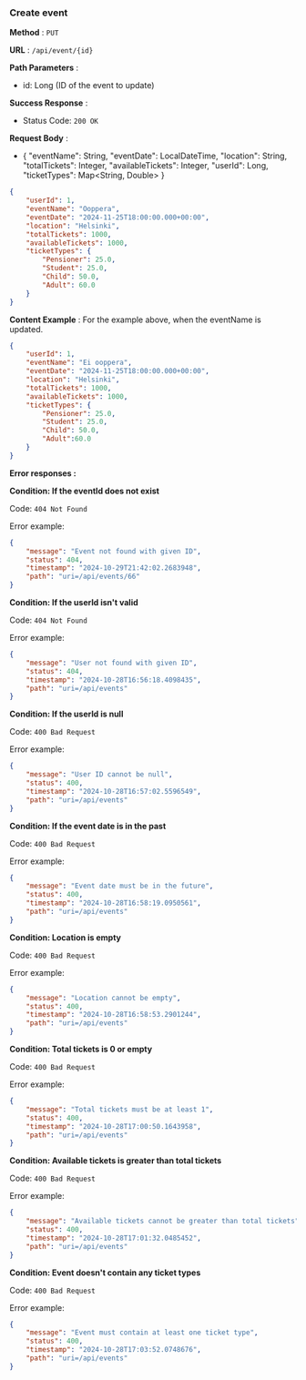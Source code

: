 ### Create event
**Method** : `PUT`

**URL** : `/api/event/{id}`

**Path Parameters** :

- id: Long (ID of the event to update)

**Success Response** :

- Status Code: `200 OK`

**Request Body** : 

- {
  "eventName": String,
  "eventDate": LocalDateTime,
  "location": String,
  "totalTickets": Integer,
  "availableTickets": Integer,
  "userId": Long,
  "ticketTypes": Map<String, Double>
}

```json
{
    "userId": 1,
    "eventName": "Ooppera",
    "eventDate": "2024-11-25T18:00:00.000+00:00",
    "location": "Helsinki",
    "totalTickets": 1000,
    "availableTickets": 1000,
    "ticketTypes": {
        "Pensioner": 25.0,
        "Student": 25.0,
        "Child": 50.0,
        "Adult": 60.0
    }
}
```

**Content Example** : For the example above, when the eventName is updated.

```json
{
    "userId": 1,
    "eventName": "Ei ooppera",
    "eventDate": "2024-11-25T18:00:00.000+00:00",
    "location": "Helsinki",
    "totalTickets": 1000,
    "availableTickets": 1000,
    "ticketTypes": {
        "Pensioner": 25.0,
        "Student": 25.0,
        "Child": 50.0,
        "Adult":60.0
    }
}
```

**Error responses :**

**Condition: If the eventId does not exist**

Code: ```404 Not Found``` 

Error example:

```json
{
    "message": "Event not found with given ID",
    "status": 404,
    "timestamp": "2024-10-29T21:42:02.2683948",
    "path": "uri=/api/events/66"
}
```

**Condition: If the userId isn't valid**

Code: ```404 Not Found``` 

Error example:

```json
{
    "message": "User not found with given ID",
    "status": 404,
    "timestamp": "2024-10-28T16:56:18.4098435",
    "path": "uri=/api/events"
}
```

**Condition: If the userId is null**

Code: ```400 Bad Request``` 

Error example:

```json
{
    "message": "User ID cannot be null",
    "status": 400,
    "timestamp": "2024-10-28T16:57:02.5596549",
    "path": "uri=/api/events"
}
```

**Condition: If the event date is in the past**

Code: ```400 Bad Request``` 

Error example:

```json
{
    "message": "Event date must be in the future",
    "status": 400,
    "timestamp": "2024-10-28T16:58:19.0950561",
    "path": "uri=/api/events"
}
```

**Condition: Location is empty**

Code: ```400 Bad Request``` 

Error example:

```json
{
    "message": "Location cannot be empty",
    "status": 400,
    "timestamp": "2024-10-28T16:58:53.2901244",
    "path": "uri=/api/events"
}
```

**Condition: Total tickets is 0 or empty**

Code: ```400 Bad Request``` 

Error example:

```json
{
    "message": "Total tickets must be at least 1",
    "status": 400,
    "timestamp": "2024-10-28T17:00:50.1643958",
    "path": "uri=/api/events"
}
```

**Condition: Available tickets is greater than total tickets**

Code: ```400 Bad Request``` 

Error example:

```json
{
    "message": "Available tickets cannot be greater than total tickets",
    "status": 400,
    "timestamp": "2024-10-28T17:01:32.0485452",
    "path": "uri=/api/events"
}
```

**Condition: Event doesn't contain any ticket types**

Code: ```400 Bad Request``` 

Error example:

```json
{
    "message": "Event must contain at least one ticket type",
    "status": 400,
    "timestamp": "2024-10-28T17:03:52.0748676",
    "path": "uri=/api/events"
}
```
